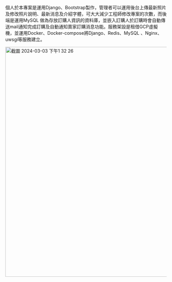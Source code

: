個人於本專案是運用Django、Bootstrap製作，管理者可以運用後台上傳最新照片及修改照片說明、最新消息及介紹字體，可大大減少工程師修改專案的次數，而後端是運用MySQL 做為存放訂購人資訊的資料庫，並嵌入訂購人於訂購時會自動傳送mail通知完成訂購及自動通知賣家訂購消息功能。服務架設是租借GCP虛擬機，並運用Docker、Docker-compose將Django、Redis、MySQL 、Nginx、uwsgi等服務建立。

<img width="720" alt="截圖 2024-03-03 下午1 32 26" src="https://github.com/HoaChengChang/sell_tree/assets/93926929/f43c6722-5041-4f8a-8ba7-f96e0ab26817">
